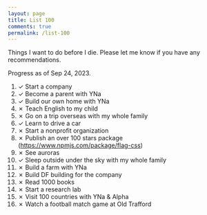 ```yaml
---
layout: page
title: List 100
comments: true
permalink: /list-100
---
```


Things I want to do before I die. Please let me know if you have any recommendations.

Progress as of Sep 24, 2023.

1. ✓ Start a company
2. ✓ Become a parent with YNa
3. ✓ Build our own home with YNa
4. ✗ Teach English to my child
5. ✗ Go on a trip overseas with my whole family
6. ✓ Learn to drive a car
7. ✗ Start a nonprofit organization
8. ✗ Publish an over 100 stars package (https://www.npmjs.com/package/flag-css)
9. ✗ See auroras
10. ✓ Sleep outside under the sky with my whole family
11. ✗ Build a farm with YNa
12. ✗ Build DF building for the company
13. ✗ Read 1000 books
14. ✗ Start a research lab
15. ✗ Visit 100 countries with YNa & Alpha
16. ✗ Watch a football match game at Old Trafford
